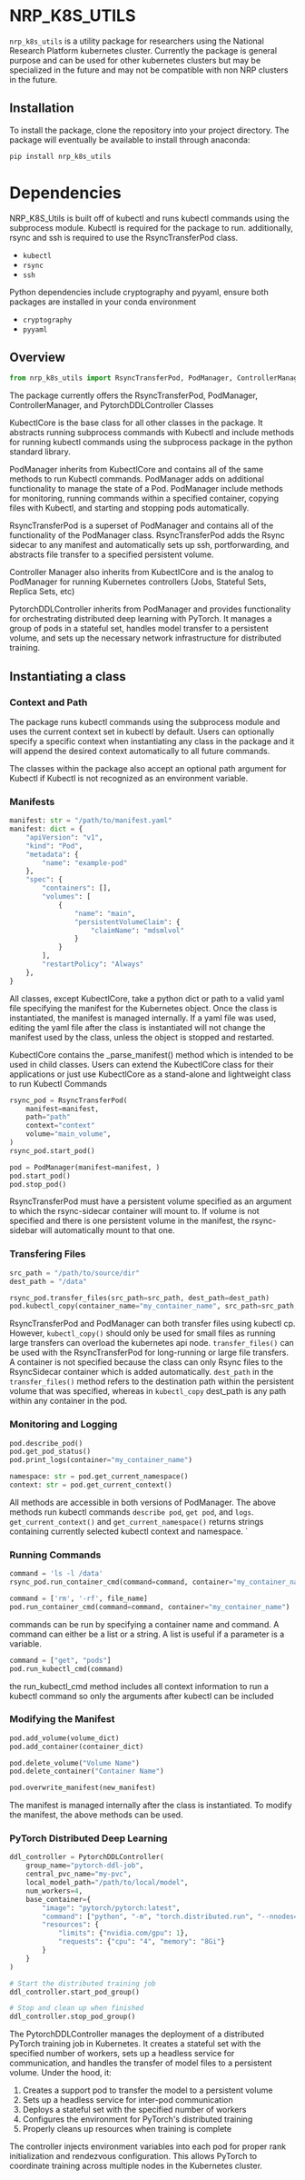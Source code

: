 # NRP_K8S_UTILS

`nrp_k8s_utils` is a utility package for researchers using the National Research Platform kubernetes cluster. Currently the package is general purpose and can be used for other kubernetes clusters but may be specialized in the future and may not be compatible with non NRP clusters in the future. 


## Installation

To install the package, clone the repository into your project directory. The package will eventually be available to install through anaconda:

```sh
pip install nrp_k8s_utils
```

# Dependencies
NRP_K8S_Utils is built off of kubectl and runs kubectl commands using the subprocess module. Kubectl is required for the package to run. additionally, rsync and ssh is required to use the RsyncTransferPod class.

- `kubectl` 
- `rsync`
- `ssh`

Python dependencies include cryptography and pyyaml, ensure both packages are installed in your conda environment

- `cryptography`
- `pyyaml`


## Overview

```python
from nrp_k8s_utils import RsyncTransferPod, PodManager, ControllerManager, KubectlCore, PytorchDDLController
```
The package currently offers the RsyncTransferPod, PodManager, ControllerManager, and PytorchDDLController Classes

KubectlCore is the base class for all other classes in the package. It abstracts running subprocess commands with Kubectl and include methods for running kubectl commands using the subprocess package in the python standard library. 

PodManager inherits from KubectlCore and contains all of the same methods to run Kubectl commands. PodManager adds on additional functionality to manage the state of a Pod. PodManager include methods for monitoring, running commands within a specified container, copying files with Kubectl,  and starting and stopping pods automatically. 

RsyncTransferPod is a superset of PodManager and contains all of the functionality of the PodManager class. RsyncTransferPod adds the Rsync sidecar to any manifest and automatically sets up ssh, portforwarding, and abstracts file transfer to a specified persistent volume. 

Controller Manager also inherits from KubectlCore and is the analog to PodManager for running Kubernetes controllers (Jobs, Stateful Sets, Replica Sets, etc)

PytorchDDLController inherits from PodManager and provides functionality for orchestrating distributed deep learning with PyTorch. It manages a group of pods in a stateful set, handles model transfer to a persistent volume, and sets up the necessary network infrastructure for distributed training.


## Instantiating a class

### Context and Path
The package runs kubectl commands using the subprocess module and uses the current context set in  kubectl by default. Users can optionally specify a specific context when instantiating any class in the package and it will append the desired context automatically to all future commands.

The classes within the package also accept an optional path argument for Kubectl if Kubectl is not recognized as an environment variable.

### Manifests
```python
manifest: str = "/path/to/manifest.yaml"
manifest: dict = {
    "apiVersion": "v1",
    "kind": "Pod",
    "metadata": {
        "name": "example-pod"
    },
    "spec": {
        "containers": [],
        "volumes": [
            {
                "name": "main",
                "persistentVolumeClaim": {
                    "claimName": "mdsmlvol"
                }
            }
        ],
        "restartPolicy": "Always"
    },
}
```

All classes, except KubectlCore, take a python dict or path to a valid yaml file specifying the manifest for the Kubernetes object. Once the class is instantiated, the manifest is managed internally. If a yaml file was used, editing the yaml file after the class is instantiated will not change the manifest used by the class, unless the object is stopped and restarted. 

KubectlCore contains the _parse_manifest() method which is intended to be used in child classes. Users can extend the KubectlCore class for their applications or just use KubectlCore as a stand-alone and lightweight class to run Kubectl Commands


```python
rsync_pod = RsyncTransferPod(
    manifest=manifest, 
    path="path"
    context="context"
    volume="main_volume", 
)
rsync_pod.start_pod()

pod = PodManager(manifest=manifest, )
pod.start_pod()
pod.stop_pod()
```
 RsyncTransferPod must have a persistent volume specified as an argument to which the rsync-sidecar container will mount to. If volume is not specified and there is one persistent volume in the manifest, the rsync-sidebar will automatically mount to that one. 


### Transfering Files

```python
src_path = "/path/to/source/dir"
dest_path = "/data" 

rsync_pod.transfer_files(src_path=src_path, dest_path=dest_path)
pod.kubectl_copy(container_name="my_container_name", src_path=src_path, dest_path=dest_path)
```

RsyncTransferPod and PodManager can both transfer files using kubectl cp. However, `kubectl_copy()` should only be used for small files as running large transfers can overload the kubernetes api node. `transfer_files()` can be used with the RsyncTransferPod for long-running or large file transfers. A container is not specified because the class can only Rsync files to the RsyncSidecar container which is added automatically. `dest_path` in the `transfer_files()` method refers to the destination path within the persistent volume that was specified, whereas in `kubectl_copy` dest_path is any path within any container in the pod. 


### Monitoring and Logging

```python
pod.describe_pod()
pod.get_pod_status()
pod.print_logs(container="my_container_name")

namespace: str = pod.get_current_namespace()
context: str = pod.get_current_context()
```
All methods are accessible in both versions of PodManager. The above methods run kubectl commands `describe pod`, `get pod`, and `logs`. `get_current_context()` and `get_current_namespace()` returns strings containing currently selected kubectl context and namespace. 
`

### Running Commands

```python
command = 'ls -l /data'
rsync_pod.run_container_cmd(command=command, container="my_container_name")

command = ['rm', '-rf', file_name]
pod.run_container_cmd(command=command, container="my_container_name")
```
commands can be run by specifying a container name and command. A command can either be a list or a string. A list is useful if a parameter is a variable.

```python
command = ["get", "pods"]
pod.run_kubectl_cmd(command)
```
the run_kubectl_cmd method includes all context information to run a kubectl command so only the arguments after kubectl can be included


### Modifying the Manifest

```python
pod.add_volume(volume_dict)
pod.add_container(container_dict)

pod.delete_volume("Volume Name")
pod.delete_container("Container Name")

pod.overwrite_manifest(new_manifest)
```

The manifest is managed internally after the class is instantiated. To modify the manifest, the above methods can be used. 

### PyTorch Distributed Deep Learning

```python
ddl_controller = PytorchDDLController(
    group_name="pytorch-ddl-job",
    central_pvc_name="my-pvc",
    local_model_path="/path/to/local/model",
    num_workers=4,
    base_container={
        "image": "pytorch/pytorch:latest",
        "command": ["python", "-m", "torch.distributed.run", "--nnodes=4", "--nproc_per_node=1", "train.py"],
        "resources": {
            "limits": {"nvidia.com/gpu": 1},
            "requests": {"cpu": "4", "memory": "8Gi"}
        }
    }
)

# Start the distributed training job
ddl_controller.start_pod_group()

# Stop and clean up when finished
ddl_controller.stop_pod_group()
```

The PytorchDDLController manages the deployment of a distributed PyTorch training job in Kubernetes. It creates a stateful set with the specified number of workers, sets up a headless service for communication, and handles the transfer of model files to a persistent volume. Under the hood, it:

1. Creates a support pod to transfer the model to a persistent volume
2. Sets up a headless service for inter-pod communication
3. Deploys a stateful set with the specified number of workers
4. Configures the environment for PyTorch's distributed training
5. Properly cleans up resources when training is complete

The controller injects environment variables into each pod for proper rank initialization and rendezvous configuration. This allows PyTorch to coordinate training across multiple nodes in the Kubernetes cluster.



